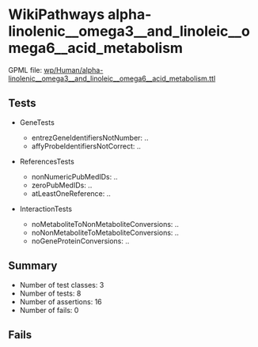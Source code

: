 # WikiPathways alpha-linolenic__omega3__and_linoleic__omega6__acid_metabolism

GPML file: [wp/Human/alpha-linolenic__omega3__and_linoleic__omega6__acid_metabolism.ttl](../wp/Human/alpha-linolenic__omega3__and_linoleic__omega6__acid_metabolism.ttl)

## Tests

* GeneTests
    * entrezGeneIdentifiersNotNumber: ..
    * affyProbeIdentifiersNotCorrect: ..

* ReferencesTests
    * nonNumericPubMedIDs: ..
    * zeroPubMedIDs: ..
    * atLeastOneReference: ..

* InteractionTests
    * noMetaboliteToNonMetaboliteConversions: ..
    * noNonMetaboliteToMetaboliteConversions: ..
    * noGeneProteinConversions: ..

## Summary

* Number of test classes: 3
* Number of tests: 8
* Number of assertions: 16
* Number of fails: 0

## Fails

